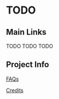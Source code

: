 # TODO

## Main Links

TODO
TODO
TODO


## Project Info

[FAQs](https://gettriforce.link/faq)

[Credits](https://gettriforce.link/credits)
